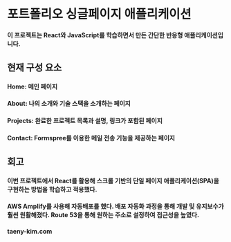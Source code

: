 # 포트폴리오 싱글페이지 애플리케이션
#### 이 프로젝트는 React와 JavaScript를 학습하면서 만든 간단한 반응형 애플리케이션입니다. 

## 현재 구성 요소
#### Home: 메인 페이지
#### About: 나의 소개와 기술 스택을 소개하는 페이지
#### Projects: 완료한 프로젝트 목록과 설명, 링크가 포함된 페이지
#### Contact: Formspree를 이용한 메일 전송 기능을 제공하는 페이지

## 회고
#### 이번 프로젝트에서 React를 활용해 스크롤 기반의 단일 페이지 애플리케이션(SPA)을 구현하는 방법을 학습하고 적용했다.
#### AWS Amplify를 사용해 자동배포를 했다. 배포 자동화 과정을 통해 개발 및 유지보수가 훨씬 원활해졌다. Route 53을 통해 원하는 주소로 설정하여 접근성을 높였다.

#### taeny-kim.com